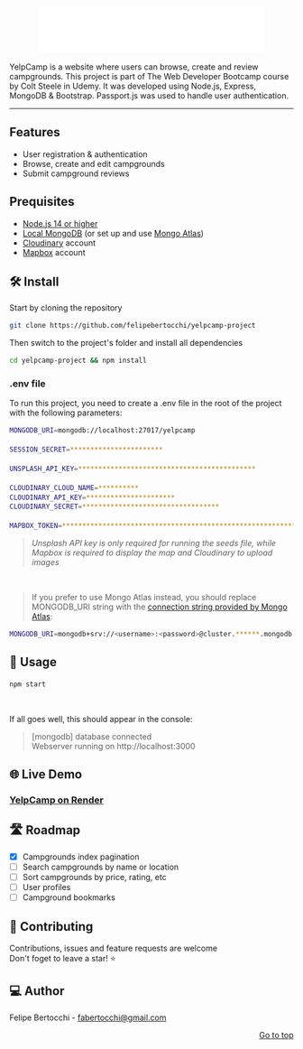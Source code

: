<div id="top"></div>

<p align="center">
  <img src=https://github.com/felipebertocchi/yelpcamp-project/blob/main/public/images/logo.png?raw=true/>
</p>

YelpCamp is a website where users can browse, create and review campgrounds. This project is part of The Web Developer Bootcamp course by Colt Steele in Udemy. It was developed using Node.js, Express, MongoDB & Bootstrap. Passport.js was used to handle user authentication.

---

## Features
  - User registration & authentication
  - Browse, create and edit campgrounds
  - Submit campground reviews

## Prequisites
* [Node.js 14 or higher](https://nodejs.org/es/)
* [Local MongoDB](https://www.mongodb.com/docs/manual/installation/) (or set up and use [Mongo Atlas](https://www.mongodb.com/atlas))
* [Cloudinary](https://cloudinary.com/) account
* [Mapbox](https://account.mapbox.com/) account

## 🛠️ Install
Start by cloning the repository
  ```sh
  git clone https://github.com/felipebertocchi/yelpcamp-project
  ```
   
Then switch to the project's folder and install all dependencies
  ```sh
  cd yelpcamp-project && npm install
  ```

### .env file

To run this project, you need to create a .env file in the root of the project with the following parameters:
  ```sh
  MONGODB_URI=mongodb://localhost:27017/yelpcamp

  SESSION_SECRET=***********************
  
  UNSPLASH_API_KEY=********************************************

  CLOUDINARY_CLOUD_NAME=**********
  CLOUDINARY_API_KEY=**********************
  CLOUDINARY_SECRET=**********************************

  MAPBOX_TOKEN=********************************************************************
  ```
> *Unsplash API key is only required for running the seeds file, while Mapbox is required to display the map and Cloudinary to upload images*
<br>

> If you prefer to use Mongo Atlas instead, you should replace MONGODB_URI string with the [connection string provided by Mongo Atlas](https://www.mongodb.com/docs/guides/atlas/connection-string/):
  ```sh
  MONGODB_URI=mongodb+srv://<username>:<password>@cluster.******.mongodb.net/prod?retryWrites=true&w=majority
  ```

## 🚀 Usage

  ```sh
  npm start
  ```
<br>

If all goes well, this should appear in the console:

> [mongodb] database connected <br>
> Webserver running on http://localhost:3000

## 🌐 Live Demo

### [YelpCamp on Render](https://yelpcamp-p1p4.onrender.com)

## 🛣️ Roadmap

- [x] Campgrounds index pagination
- [ ] Search campgrounds by name or location
- [ ] Sort campgrounds by price, rating, etc
- [ ] User profiles
- [ ] Campground bookmarks

## 🤝 Contributing
Contributions, issues and feature requests are welcome <br>
Don't foget to leave a star! ⭐

## 💻 Author
Felipe Bertocchi - fabertocchi@gmail.com
<p align="right"><a href="#top">Go to top</a></p>
